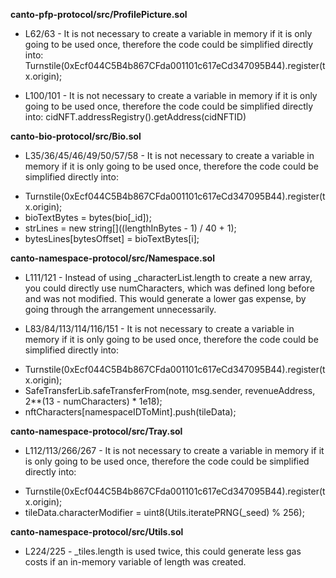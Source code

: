 **canto-pfp-protocol/src/ProfilePicture.sol**
- L62/63 - It is not necessary to create a variable in memory if it is only going to be used once, therefore the code could be simplified directly into:
Turnstile(0xEcf044C5B4b867CFda001101c617eCd347095B44).register(tx.origin);

- L100/101 - It is not necessary to create a variable in memory if it is only going to be used once, therefore the code could be simplified directly into:
cidNFT.addressRegistry().getAddress(cidNFTID)


**canto-bio-protocol/src/Bio.sol**
- L35/36/45/46/49/50/57/58 - It is not necessary to create a variable in memory if it is only going to be used once, therefore the code could be simplified directly into:
* Turnstile(0xEcf044C5B4b867CFda001101c617eCd347095B44).register(tx.origin);
* bioTextBytes = bytes(bio[_id]);
* strLines = new string[]((lengthInBytes - 1) / 40 + 1);
* bytesLines[bytesOffset] = bioTextBytes[i];


**canto-namespace-protocol/src/Namespace.sol**
- L111/121 - Instead of using _characterList.length to create a new array, you could directly use numCharacters, which was defined long before and was not modified. This would generate a lower gas expense, by going through the arrangement unnecessarily.

- L83/84/113/114/116/151 - It is not necessary to create a variable in memory if it is only going to be used once, therefore the code could be simplified directly into:
* Turnstile(0xEcf044C5B4b867CFda001101c617eCd347095B44).register(tx.origin);
* SafeTransferLib.safeTransferFrom(note, msg.sender, revenueAddress, 2**(13 - numCharacters) * 1e18);
* nftCharacters[namespaceIDToMint].push(tileData);


**canto-namespace-protocol/src/Tray.sol**
- L112/113/266/267 - It is not necessary to create a variable in memory if it is only going to be used once, therefore the code could be simplified directly into:
* Turnstile(0xEcf044C5B4b867CFda001101c617eCd347095B44).register(tx.origin);
* tileData.characterModifier = uint8(Utils.iteratePRNG(_seed) % 256);


**canto-namespace-protocol/src/Utils.sol**
- L224/225 - _tiles.length is used twice, this could generate less gas costs if an in-memory variable of length was created.
